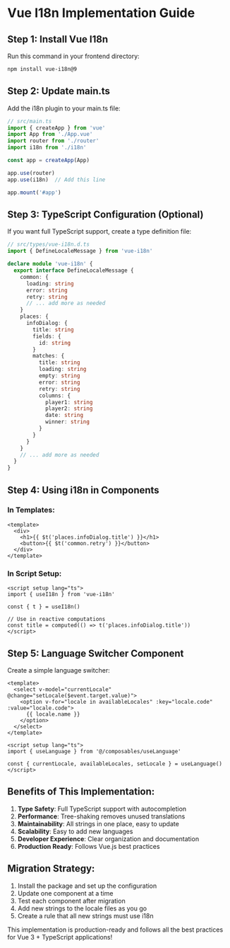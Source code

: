 # Vue I18n Implementation Guide

## Step 1: Install Vue I18n

Run this command in your frontend directory:

```bash
npm install vue-i18n@9
```

## Step 2: Update main.ts

Add the i18n plugin to your main.ts file:

```typescript
// src/main.ts
import { createApp } from 'vue'
import App from './App.vue'
import router from './router'
import i18n from './i18n'

const app = createApp(App)

app.use(router)
app.use(i18n)  // Add this line

app.mount('#app')
```

## Step 3: TypeScript Configuration (Optional)

If you want full TypeScript support, create a type definition file:

```typescript
// src/types/vue-i18n.d.ts
import { DefineLocaleMessage } from 'vue-i18n'

declare module 'vue-i18n' {
  export interface DefineLocaleMessage {
    common: {
      loading: string
      error: string
      retry: string
      // ... add more as needed
    }
    places: {
      infoDialog: {
        title: string
        fields: {
          id: string
        }
        matches: {
          title: string
          loading: string
          empty: string
          error: string
          retry: string
          columns: {
            player1: string
            player2: string
            date: string
            winner: string
          }
        }
      }
    }
    // ... add more as needed
  }
}
```

## Step 4: Using i18n in Components

### In Templates:
```vue
<template>
  <div>
    <h1>{{ $t('places.infoDialog.title') }}</h1>
    <button>{{ $t('common.retry') }}</button>
  </div>
</template>
```

### In Script Setup:
```vue
<script setup lang="ts">
import { useI18n } from 'vue-i18n'

const { t } = useI18n()

// Use in reactive computations
const title = computed(() => t('places.infoDialog.title'))
</script>
```

## Step 5: Language Switcher Component

Create a simple language switcher:

```vue
<template>
  <select v-model="currentLocale" @change="setLocale($event.target.value)">
    <option v-for="locale in availableLocales" :key="locale.code" :value="locale.code">
      {{ locale.name }}
    </option>
  </select>
</template>

<script setup lang="ts">
import { useLanguage } from '@/composables/useLanguage'

const { currentLocale, availableLocales, setLocale } = useLanguage()
</script>
```

## Benefits of This Implementation:

1. **Type Safety**: Full TypeScript support with autocompletion
2. **Performance**: Tree-shaking removes unused translations
3. **Maintainability**: All strings in one place, easy to update
4. **Scalability**: Easy to add new languages
5. **Developer Experience**: Clear organization and documentation
6. **Production Ready**: Follows Vue.js best practices

## Migration Strategy:

1. Install the package and set up the configuration
2. Update one component at a time
3. Test each component after migration
4. Add new strings to the locale files as you go
5. Create a rule that all new strings must use i18n

This implementation is production-ready and follows all the best practices for Vue 3 + TypeScript applications!
